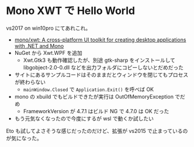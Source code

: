 # Mono XWT  で Hello World
vs2017 on win10pro にてあれこれ。
- [mono/xwt: A cross-platform UI toolkit for creating desktop applications with .NET and Mono](https://github.com/mono/xwt)
- NuGet から Xwt.WPF を追加
    - Xwt.Gtk3 も動作確認したが、別途 gtk-sharp をインストールして libgobject-2.0-0.dll などを出力フォルダにコピーしないとだめだった
- サイトにあるサンプルコードはそのままだとウィンドウを閉じてもプロセスが終わらない
    - `mainWindow.Closed` で `Application.Exit()` を呼べば OK
- mono の xbuild でもビルドできたが実行は OutOfMemoryException でだめ
    - FrameworkVersion が 4.7.1 はビルド NG で 4.7.0 は OK だった
- もう元気なくなったので今度にするが wsl で動くか試したい

Eto も試してよさそうな感じだったのだけど、拡張が vs2015 で止まっているのが気になった。